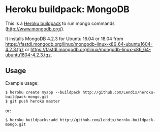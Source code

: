 # Heroku buildpack: MongoDB

This is a [Heroku buildpack](http://devcenter.heroku.com/articles/buildpacks) to run mongo commands (http://www.mongodb.org/).

It installs MongoDB 4.2.3 for Ubuntu 16.04 or 18.04 from https://fastdl.mongodb.org/linux/mongodb-linux-x86_64-ubuntu1604-4.2.3.tgz or https://fastdl.mongodb.org/linux/mongodb-linux-x86_64-ubuntu1804-4.2.3.tgz.

Usage
-----

Example usage:

    $ heroku create myapp --buildpack http://github.com/Lendix/heroku-buildpack-mongo.git
    $ git push heroku master
    
or:

    $ heroku buildpacks:add http://github.com/Lendix/heroku-buildpack-mongo.git
